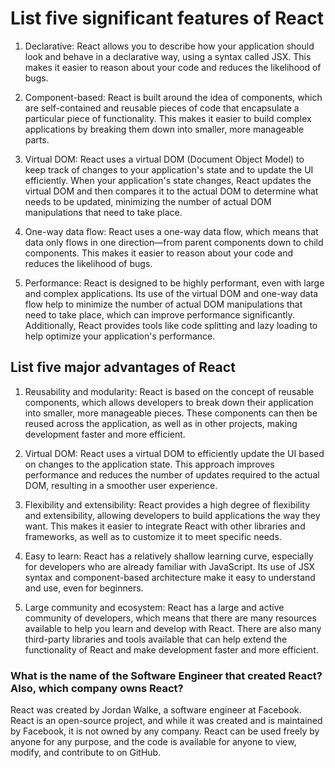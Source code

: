 # List five significant features of React

1. Declarative: React allows you to describe how your application should look and behave in a declarative way, using a syntax called JSX. This makes it easier to reason about your code and reduces the likelihood of bugs.

2. Component-based: React is built around the idea of components, which are self-contained and reusable pieces of code that encapsulate a particular piece of functionality. This makes it easier to build complex applications by breaking them down into smaller, more manageable parts.

3. Virtual DOM: React uses a virtual DOM (Document Object Model) to keep track of changes to your application's state and to update the UI efficiently. When your application's state changes, React updates the virtual DOM and then compares it to the actual DOM to determine what needs to be updated, minimizing the number of actual DOM manipulations that need to take place.

4. One-way data flow: React uses a one-way data flow, which means that data only flows in one direction—from parent components down to child components. This makes it easier to reason about your code and reduces the likelihood of bugs.

5. Performance: React is designed to be highly performant, even with large and complex applications. Its use of the virtual DOM and one-way data flow help to minimize the number of actual DOM manipulations that need to take place, which can improve performance significantly. Additionally, React provides tools like code splitting and lazy loading to help optimize your application's performance.

## List five major advantages of React

1. Reusability and modularity: React is based on the concept of reusable components, which allows developers to break down their application into smaller, more manageable pieces. These components can then be reused across the application, as well as in other projects, making development faster and more efficient.

2. Virtual DOM: React uses a virtual DOM to efficiently update the UI based on changes to the application state. This approach improves performance and reduces the number of updates required to the actual DOM, resulting in a smoother user experience.

3. Flexibility and extensibility: React provides a high degree of flexibility and extensibility, allowing developers to build applications the way they want. This makes it easier to integrate React with other libraries and frameworks, as well as to customize it to meet specific needs.

4. Easy to learn: React has a relatively shallow learning curve, especially for developers who are already familiar with JavaScript. Its use of JSX syntax and component-based architecture make it easy to understand and use, even for beginners.

5. Large community and ecosystem: React has a large and active community of developers, which means that there are many resources available to help you learn and develop with React. There are also many third-party libraries and tools available that can help extend the functionality of React and make development faster and more efficient.


### What is the name of the Software Engineer that created React? Also, which company owns React?

React was created by Jordan Walke, a software engineer at Facebook. React is an open-source project, and while it was created and is maintained by Facebook, it is not owned by any company. React can be used freely by anyone for any purpose, and the code is available for anyone to view, modify, and contribute to on GitHub.



